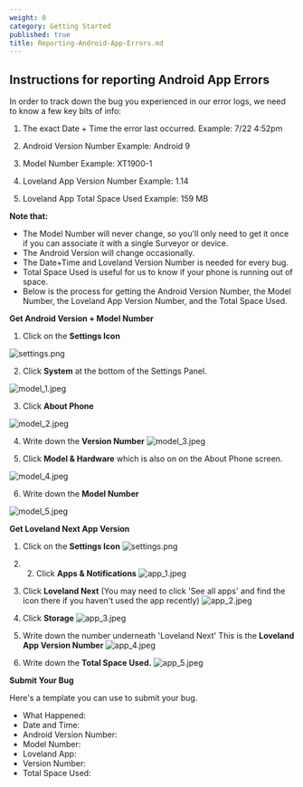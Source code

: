 ```yaml
---
weight: 0
category: Getting Started
published: true
title: Reporting-Android-App-Errors.md
---
```

## Instructions for reporting Android App Errors

In order to track down the bug you experienced in our error logs, we need to know a few key bits of info:

1. The exact Date + Time the error last occurred.
Example: 7/22 4:52pm

2. Android Version Number
Example: Android 9

3. Model Number 
Example: XT1900-1

4. Loveland App Version Number
Example: 1.14

5. Loveland App Total Space Used
Example: 159 MB


**Note that:**

- The Model Number will never change, so you'll only need to get it once if you can associate it with a single Surveyor or device.
- The Android Version will change occasionally.
- The Date+Time and Loveland Version Number is needed for every bug.
- Total Space Used is useful for us to know if your phone is running out of space.
- Below is the process for getting the Android Version Number, the Model Number, the Loveland App   Version Number, and the Total Space Used.

**Get Android Version + Model Number**


1. Click on the **Settings Icon**

![settings.png]({{site.baseurl}}/img/settings.png)


2. Click **System** at the bottom of the Settings Panel.

![model_1.jpeg]({{site.baseurl}}/img/model_1.jpeg)


3. Click **About Phone**

![model_2.jpeg]({{site.baseurl}}/img/model_2.jpeg)


4. Write down the **Version Number**
![model_3.jpeg]({{site.baseurl}}/img/model_3.jpeg)

5. Click **Model & Hardware** which is also on on the About Phone screen.

![model_4.jpeg]({{site.baseurl}}/img/model_4.jpeg)

6. Write down the **Model Number**

![model_5.jpeg]({{site.baseurl}}/img/model_5.jpeg)




**Get Loveland Next App Version**

1. Click on the **Settings Icon**
![settings.png]({{site.baseurl}}/img/settings.png)

2. 2. Click **Apps & Notifications**
![app_1.jpeg]({{site.baseurl}}/img/app_1.jpeg)


3. Click **Loveland Next** (You may need to click 'See all apps' and find the icon there if you haven't used the app recently)
![app_2.jpeg]({{site.baseurl}}/img/app_2.jpeg)

4. Click **Storage**
![app_3.jpeg]({{site.baseurl}}/img/app_3.jpeg)


5. Write down the number underneath 'Loveland Next' This is the **Loveland App Version Number**
![app_4.jpeg]({{site.baseurl}}/img/app_4.jpeg)


5. Write down the **Total Space Used.**
![app_5.jpeg]({{site.baseurl}}/img/app_5.jpeg)


**Submit Your Bug**

Here's a template you can use to submit your bug.

- What Happened:
- Date and Time:
- Android Version Number:
- Model Number:
- Loveland App:
- Version Number:
- Total Space Used:

